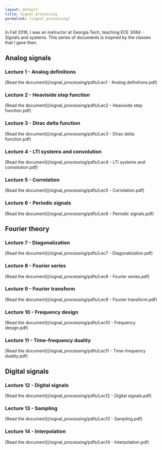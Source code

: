 ```yaml
---
layout: default
title: Signal processing
permalink: /signal_processing/
---
```


In Fall 2016, I was an instructor at Georgia Tech, teaching ECE 3084 - Signals and systems.
This series of documents is inspired by the classes that I gave then.

## Analog signals

### Lecture 1 - Analog definitions

[Read the document](/signal_processing/pdfs/Lec1 - Analog definitions.pdf)

### Lecture 2 - Heaviside step function

[Read the document](/signal_processing/pdfs/Lec2 - Heaviside step function.pdf)

### Lecture 3 - Dirac delta function

[Read the document](/signal_processing/pdfs/Lec3 - Dirac delta function.pdf)

### Lecture 4 - LTI systems and convolution

[Read the document](/signal_processing/pdfs/Lec4 - LTI systems and convolution.pdf)

### Lecture 5 - Correlation

[Read the document](/signal_processing/pdfs/Lec5 - Correlation.pdf)

### Lecture 6 - Periodic signals

[Read the document](/signal_processing/pdfs/Lec6 - Periodic signals.pdf)

## Fourier theory

### Lecture 7 - Diagonalization

[Read the document](/signal_processing/pdfs/Lec7 - Diagonalization.pdf)

### Lecture 8 - Fourier series

[Read the document](/signal_processing/pdfs/Lec8 - Fourier series.pdf)

### Lecture 9 - Fourier transform

[Read the document](/signal_processing/pdfs/Lec9 - Fourier transform.pdf)

### Lecture 10 - Frequency design

[Read the document](/signal_processing/pdfs/Lec10 - Frequency design.pdf)

### Lecture 11 - Time-frequency duality

[Read the document](/signal_processing/pdfs/Lec11 - Time-frequency duality.pdf)

## Digital signals

### Lecture 12 - Digital signals

[Read the document](/signal_processing/pdfs/Lec12 - Digital signals.pdf)

### Lecture 13 - Sampling

[Read the document](/signal_processing/pdfs/Lec13 - Sampling.pdf)

### Lecture 14 - Interpolation

[Read the document](/signal_processing/pdfs/Lec14 - Interpolation.pdf)
